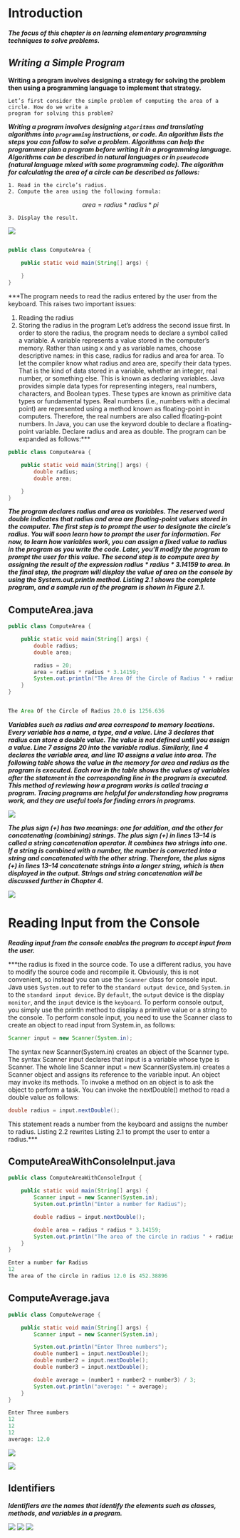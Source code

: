 # **Introduction**
***The focus of this chapter is on learning elementary programming techniques to solve
problems.***

## ***Writing a Simple Program***

**Writing a program involves designing a strategy for solving the problem then using a programming language to implement that strategy.**

```
Let’s first consider the simple problem of computing the area of a circle. How do we write a
program for solving this problem?
```

***Writing a program involves designing `algorithms` and translating algorithms into `programming`
instructions, or code. An algorithm lists the steps you can follow to solve a problem.
Algorithms can help the programmer plan a program before writing it in a programming
language. Algorithms can be described in natural languages or in `pseudocode` (natural language
mixed with some programming code). The algorithm for calculating the area of a circle can be
described as follows:***

```
1. Read in the circle’s radius.
2. Compute the area using the following formula:
```
$$area = radius*radius*pi$$

```
3. Display the result.

```
![](img/1.png)

```java

public class ComputeArea {

    public static void main(String[] args) {
        
    }
}

```

***The program needs to read the radius entered by the user from the keyboard. This raises
two important issues:
1.  Reading the radius
1.  Storing the radius in the program
Let’s address the second issue first. In order to store the radius, the program needs to declare
a symbol called a variable. A variable represents a value stored in the computer’s memory.
Rather than using x and y as variable names, choose descriptive names: in this case, radius
for radius and area for area. To let the compiler know what radius and area are, specify
their data types. That is the kind of data stored in a variable, whether an integer, real number,
or something else. This is known as declaring variables. Java provides simple data types for
representing integers, real numbers, characters, and Boolean types. These types are known as
primitive data types or fundamental types.
Real numbers (i.e., numbers with a decimal point) are represented using a method known
as floating-point in computers. Therefore, the real numbers are also called floating-point
numbers. In Java, you can use the keyword double to declare a floating-point variable. Declare
radius and area as double. The program can be expanded as follows:***


```java
public class ComputeArea {

    public static void main(String[] args) {
        double radius;
        double area;

    }
}
```

***The program declares radius and area as variables. The reserved word double indicates
that radius and area are floating-point values stored in the computer.
The first step is to prompt the user to designate the circle’s radius. You will soon learn
how to prompt the user for information. For now, to learn how variables work, you can assign
a fixed value to radius in the program as you write the code. Later, you’ll modify the program
to prompt the user for this value.
The second step is to compute area by assigning the result of the expression radius *
radius * 3.14159 to area.
In the final step, the program will display the value of area on the console by using the
System.out.println method.
Listing 2.1 shows the complete program, and a sample run of the program is shown in Figure 2.1.***

## **ComputeArea.java**

```java
public class ComputeArea {

    public static void main(String[] args) {
        double radius;
        double area;

        radius = 20;
        area = radius * radius * 3.14159;
        System.out.println("The Area Of the Circle of Radius " + radius + " is " + area);
    }
}
```
```java

The Area Of the Circle of Radius 20.0 is 1256.636

```

***Variables such as radius and area correspond to memory locations. Every variable has
a name, a type, and a value. Line 3 declares that radius can store a double value. The value
is not defined until you assign a value. Line 7 assigns 20 into the variable radius. Similarly,
line 4 declares the variable area, and line 10 assigns a value into area. The following table
shows the value in the memory for area and radius as the program is executed. Each row
in the table shows the values of variables after the statement in the corresponding line in the
program is executed. This method of reviewing how a program works is called tracing a program.
Tracing programs are helpful for understanding how programs work, and they are useful
tools for finding errors in programs.***

![](img/2.png)

***The plus sign (+) has two meanings: one for addition, and the other for concatenating (combining)
strings. The plus sign (+) in lines 13–14 is called a string concatenation operator. It
combines two strings into one. If a string is combined with a number, the number is converted
into a string and concatenated with the other string. Therefore, the plus signs (+) in lines 13–14
concatenate strings into a longer string, which is then displayed in the output. Strings and string
concatenation will be discussed further in Chapter 4.***

![](img/3.png)


# **Reading Input from the Console**
***Reading input from the console enables the program to accept input from the user.***

***the radius is fixed in the source code. To use a different radius, you have to
modify the source code and recompile it. Obviously, this is not convenient, so instead you can
use the `Scanner` class for console input.
Java uses `System.out` to refer to the `standard output device`, and `System.in` to the
`standard input device`. By `default`, the `output` device is the display `monitor`, and the `input`
device is the `keyboard`. To perform console output, you simply use the println method to
display a primitive value or a string to the console. To perform console input, you need to use
the Scanner class to create an object to read input from System.in, as follows:
```java
Scanner input = new Scanner(System.in);
```

The syntax new Scanner(System.in) creates an object of the Scanner type. The syntax
Scanner input declares that input is a variable whose type is Scanner. The whole line
Scanner input = new Scanner(System.in) creates a Scanner object and assigns its
reference to the variable input. An object may invoke its methods. To invoke a method on
an object is to ask the object to perform a task. You can invoke the nextDouble() method
to read a double value as follows:
```java
double radius = input.nextDouble();
```

This statement reads a number from the keyboard and assigns the number to radius.
Listing 2.2 rewrites Listing 2.1 to prompt the user to enter a radius.***

## **ComputeAreaWithConsoleInput.java**
```java
public class ComputeAreaWithConsoleInput {

    public static void main(String[] args) {
        Scanner input = new Scanner(System.in);
        System.out.println("Enter a number for Radius");

        double radius = input.nextDouble();

        double area = radius * radius * 3.14159;
        System.out.println("The area of the circle in radius " + radius + " is " + area);
    }
}
```

```java
Enter a number for Radius
12
The area of the circle in radius 12.0 is 452.38896

```
## **ComputeAverage.java**

```java
public class ComputeAverage {

    public static void main(String[] args) {
        Scanner input = new Scanner(System.in);

        System.out.println("Enter Three numbers");
        double number1 = input.nextDouble();
        double number2 = input.nextDouble();
        double number3 = input.nextDouble();

        double average = (number1 + number2 + number3) / 3;
        System.out.println("average: " + average);
    }
}
```

```java
Enter Three numbers
12
12
12
average: 12.0
```
![](img/4.png)

![](img/5.png)

## **Identifiers**
***Identifiers are the names that identify the elements such as classes, methods, and
variables in a program.***

![](img/6.png)
![](img/7.png)
![](img/8.png)